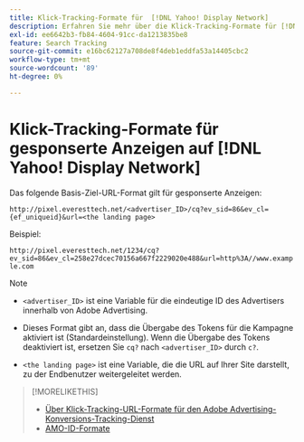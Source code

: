 ```yaml
---
title: Klick-Tracking-Formate für  [!DNL Yahoo! Display Network]
description: Erfahren Sie mehr über die Klick-Tracking-Formate für [!DNL Yahoo! Display Network] Konten.
exl-id: ee6642b3-fb84-4604-91cc-da1213835be8
feature: Search Tracking
source-git-commit: e16bc62127a708de8f4deb1eddfa53a14405cbc2
workflow-type: tm+mt
source-wordcount: '89'
ht-degree: 0%

---
```


# Klick-Tracking-Formate für gesponserte Anzeigen auf [!DNL Yahoo! Display Network]

Das folgende Basis-Ziel-URL-Format gilt für gesponserte Anzeigen:

`http://pixel.everesttech.net/<advertiser_ID>/cq?ev_sid=86&ev_cl={ef_uniqueid}&url=<the landing page>`

Beispiel:

`http://pixel.everesttech.net/1234/cq?ev_sid=86&ev_cl=258e27dcec70156a667f2229020e488&url=http%3A//www.example.com`

>[!NOTE]
>
>* `<advertiser_ID>` ist eine Variable für die eindeutige ID des Advertisers innerhalb von Adobe Advertising.
>
>* Dieses Format gibt an, dass die Übergabe des Tokens für die Kampagne aktiviert ist (Standardeinstellung). Wenn die Übergabe des Tokens deaktiviert ist, ersetzen Sie `cq?` nach `<advertiser_ID>` durch `c?`.
>
>* `<the landing page>` ist eine Variable, die die URL auf Ihrer Site darstellt, zu der Endbenutzer weitergeleitet werden.

>[!MORELIKETHIS]
>
>* [Über Klick-Tracking-URL-Formate für den Adobe Advertising-Konversions-Tracking-Dienst](formats-click-tracking-about.md)
>* [AMO-ID-Formate](/help/integrations/analytics/ids.md#amo-id-formats)
